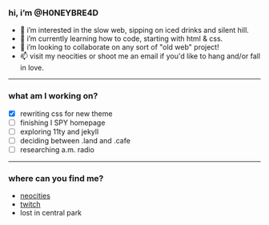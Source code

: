 
### hi, i’m @H0NEYBRE4D

- 👀 i’m interested in the slow web, sipping on iced drinks and silent hill.
- 🌱 i’m currently learning how to code, starting with html & css. 
- 💞️ i’m looking to collaborate on any sort of "old web" project!
- 📫 visit my neocities or shoot me an email if you'd like to hang and/or fall in love.

---

### what am I working on?

- [x] rewriting css for new theme
- [ ] finishing I SPY homepage
- [ ] exploring 11ty and jekyll
- [ ] deciding between .land and .cafe
- [ ] researching a.m. radio

---

### where can you find me?
- [neocities](https://www.honeybread.neocities.org)
- [twitch](https://twitch.tv/h0neybre4d)
- lost in central park

<!---
H0NEYBRE4D/H0NEYBRE4D is a ✨ special ✨ repository because its `README.md` (this file) appears on your GitHub profile.
You can click the Preview link to take a look at your changes.
--->
